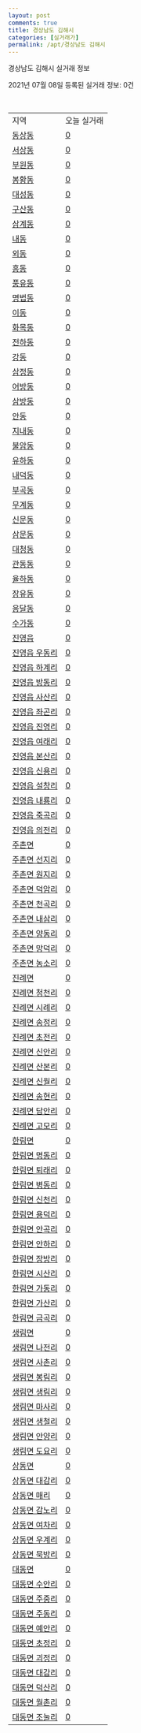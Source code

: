 ```yaml
---
layout: post
comments: true
title: 경상남도 김해시
categories: [실거래가]
permalink: /apt/경상남도 김해시
---
```


경상남도 김해시 실거래 정보

2021년 07월 08일 등록된 실거래 정보: 0건

<script type="text/javascript">
  google.charts.load('current', {'packages':['corechart']});
  google.charts.setOnLoadCallback(drawChart);

  function drawChart() {
    var data = google.visualization.arrayToDataTable([['거래일', '매매', '전월세', '전매'], ['20-07', 444, 498, 80], ['20-08', 560, 545, 476], ['20-09', 635, 532, 248], ['20-10', 972, 534, 180], ['20-11', 2188, 632, 497], ['20-12', 1419, 695, 386], ['21-01', 782, 609, 195], ['21-02', 675, 783, 114], ['21-03', 946, 608, 146], ['21-04', 787, 499, 330], ['21-05', 1131, 475, 708], ['21-06', 950, 410, 204], ['21-07', 32, 36, 6]]);

    var options = {
      title: '최근 유형별 거래량 추이',
      legend: { position: 'bottom' }
    };

    var chart = new google.visualization.LineChart(document.getElementById('columnchart_material'));
    chart.draw(data, (options));
  }
</script>

<div id="columnchart_material" style="width: 95%; margin-left: -35px"></div>
<br>
<table class="sortable">
  <tr>
    <td>지역</td>
    <td>오늘 실거래</td>
  </tr>

  
  <tr class="item">
    <td><a href="경상남도 김해시 동상동">동상동</a></td>
    <td><a href="경상남도 김해시 동상동">0</a></td>
  </tr>
    

  <tr class="item">
    <td><a href="경상남도 김해시 서상동">서상동</a></td>
    <td><a href="경상남도 김해시 서상동">0</a></td>
  </tr>
    

  <tr class="item">
    <td><a href="경상남도 김해시 부원동">부원동</a></td>
    <td><a href="경상남도 김해시 부원동">0</a></td>
  </tr>
    

  <tr class="item">
    <td><a href="경상남도 김해시 봉황동">봉황동</a></td>
    <td><a href="경상남도 김해시 봉황동">0</a></td>
  </tr>
    

  <tr class="item">
    <td><a href="경상남도 김해시 대성동">대성동</a></td>
    <td><a href="경상남도 김해시 대성동">0</a></td>
  </tr>
    

  <tr class="item">
    <td><a href="경상남도 김해시 구산동">구산동</a></td>
    <td><a href="경상남도 김해시 구산동">0</a></td>
  </tr>
    

  <tr class="item">
    <td><a href="경상남도 김해시 삼계동">삼계동</a></td>
    <td><a href="경상남도 김해시 삼계동">0</a></td>
  </tr>
    

  <tr class="item">
    <td><a href="경상남도 김해시 내동">내동</a></td>
    <td><a href="경상남도 김해시 내동">0</a></td>
  </tr>
    

  <tr class="item">
    <td><a href="경상남도 김해시 외동">외동</a></td>
    <td><a href="경상남도 김해시 외동">0</a></td>
  </tr>
    

  <tr class="item">
    <td><a href="경상남도 김해시 흥동">흥동</a></td>
    <td><a href="경상남도 김해시 흥동">0</a></td>
  </tr>
    

  <tr class="item">
    <td><a href="경상남도 김해시 풍유동">풍유동</a></td>
    <td><a href="경상남도 김해시 풍유동">0</a></td>
  </tr>
    

  <tr class="item">
    <td><a href="경상남도 김해시 명법동">명법동</a></td>
    <td><a href="경상남도 김해시 명법동">0</a></td>
  </tr>
    

  <tr class="item">
    <td><a href="경상남도 김해시 이동">이동</a></td>
    <td><a href="경상남도 김해시 이동">0</a></td>
  </tr>
    

  <tr class="item">
    <td><a href="경상남도 김해시 화목동">화목동</a></td>
    <td><a href="경상남도 김해시 화목동">0</a></td>
  </tr>
    

  <tr class="item">
    <td><a href="경상남도 김해시 전하동">전하동</a></td>
    <td><a href="경상남도 김해시 전하동">0</a></td>
  </tr>
    

  <tr class="item">
    <td><a href="경상남도 김해시 강동">강동</a></td>
    <td><a href="경상남도 김해시 강동">0</a></td>
  </tr>
    

  <tr class="item">
    <td><a href="경상남도 김해시 삼정동">삼정동</a></td>
    <td><a href="경상남도 김해시 삼정동">0</a></td>
  </tr>
    

  <tr class="item">
    <td><a href="경상남도 김해시 어방동">어방동</a></td>
    <td><a href="경상남도 김해시 어방동">0</a></td>
  </tr>
    

  <tr class="item">
    <td><a href="경상남도 김해시 삼방동">삼방동</a></td>
    <td><a href="경상남도 김해시 삼방동">0</a></td>
  </tr>
    

  <tr class="item">
    <td><a href="경상남도 김해시 안동">안동</a></td>
    <td><a href="경상남도 김해시 안동">0</a></td>
  </tr>
    

  <tr class="item">
    <td><a href="경상남도 김해시 지내동">지내동</a></td>
    <td><a href="경상남도 김해시 지내동">0</a></td>
  </tr>
    

  <tr class="item">
    <td><a href="경상남도 김해시 불암동">불암동</a></td>
    <td><a href="경상남도 김해시 불암동">0</a></td>
  </tr>
    

  <tr class="item">
    <td><a href="경상남도 김해시 유하동">유하동</a></td>
    <td><a href="경상남도 김해시 유하동">0</a></td>
  </tr>
    

  <tr class="item">
    <td><a href="경상남도 김해시 내덕동">내덕동</a></td>
    <td><a href="경상남도 김해시 내덕동">0</a></td>
  </tr>
    

  <tr class="item">
    <td><a href="경상남도 김해시 부곡동">부곡동</a></td>
    <td><a href="경상남도 김해시 부곡동">0</a></td>
  </tr>
    

  <tr class="item">
    <td><a href="경상남도 김해시 무계동">무계동</a></td>
    <td><a href="경상남도 김해시 무계동">0</a></td>
  </tr>
    

  <tr class="item">
    <td><a href="경상남도 김해시 신문동">신문동</a></td>
    <td><a href="경상남도 김해시 신문동">0</a></td>
  </tr>
    

  <tr class="item">
    <td><a href="경상남도 김해시 삼문동">삼문동</a></td>
    <td><a href="경상남도 김해시 삼문동">0</a></td>
  </tr>
    

  <tr class="item">
    <td><a href="경상남도 김해시 대청동">대청동</a></td>
    <td><a href="경상남도 김해시 대청동">0</a></td>
  </tr>
    

  <tr class="item">
    <td><a href="경상남도 김해시 관동동">관동동</a></td>
    <td><a href="경상남도 김해시 관동동">0</a></td>
  </tr>
    

  <tr class="item">
    <td><a href="경상남도 김해시 율하동">율하동</a></td>
    <td><a href="경상남도 김해시 율하동">0</a></td>
  </tr>
    

  <tr class="item">
    <td><a href="경상남도 김해시 장유동">장유동</a></td>
    <td><a href="경상남도 김해시 장유동">0</a></td>
  </tr>
    

  <tr class="item">
    <td><a href="경상남도 김해시 응달동">응달동</a></td>
    <td><a href="경상남도 김해시 응달동">0</a></td>
  </tr>
    

  <tr class="item">
    <td><a href="경상남도 김해시 수가동">수가동</a></td>
    <td><a href="경상남도 김해시 수가동">0</a></td>
  </tr>
    

  <tr class="item">
    <td><a href="경상남도 김해시 진영읍">진영읍</a></td>
    <td><a href="경상남도 김해시 진영읍">0</a></td>
  </tr>
    

  <tr class="item">
    <td><a href="경상남도 김해시 진영읍 우동리">진영읍 우동리</a></td>
    <td><a href="경상남도 김해시 진영읍 우동리">0</a></td>
  </tr>
    

  <tr class="item">
    <td><a href="경상남도 김해시 진영읍 하계리">진영읍 하계리</a></td>
    <td><a href="경상남도 김해시 진영읍 하계리">0</a></td>
  </tr>
    

  <tr class="item">
    <td><a href="경상남도 김해시 진영읍 방동리">진영읍 방동리</a></td>
    <td><a href="경상남도 김해시 진영읍 방동리">0</a></td>
  </tr>
    

  <tr class="item">
    <td><a href="경상남도 김해시 진영읍 사산리">진영읍 사산리</a></td>
    <td><a href="경상남도 김해시 진영읍 사산리">0</a></td>
  </tr>
    

  <tr class="item">
    <td><a href="경상남도 김해시 진영읍 좌곤리">진영읍 좌곤리</a></td>
    <td><a href="경상남도 김해시 진영읍 좌곤리">0</a></td>
  </tr>
    

  <tr class="item">
    <td><a href="경상남도 김해시 진영읍 진영리">진영읍 진영리</a></td>
    <td><a href="경상남도 김해시 진영읍 진영리">0</a></td>
  </tr>
    

  <tr class="item">
    <td><a href="경상남도 김해시 진영읍 여래리">진영읍 여래리</a></td>
    <td><a href="경상남도 김해시 진영읍 여래리">0</a></td>
  </tr>
    

  <tr class="item">
    <td><a href="경상남도 김해시 진영읍 본산리">진영읍 본산리</a></td>
    <td><a href="경상남도 김해시 진영읍 본산리">0</a></td>
  </tr>
    

  <tr class="item">
    <td><a href="경상남도 김해시 진영읍 신용리">진영읍 신용리</a></td>
    <td><a href="경상남도 김해시 진영읍 신용리">0</a></td>
  </tr>
    

  <tr class="item">
    <td><a href="경상남도 김해시 진영읍 설창리">진영읍 설창리</a></td>
    <td><a href="경상남도 김해시 진영읍 설창리">0</a></td>
  </tr>
    

  <tr class="item">
    <td><a href="경상남도 김해시 진영읍 내룡리">진영읍 내룡리</a></td>
    <td><a href="경상남도 김해시 진영읍 내룡리">0</a></td>
  </tr>
    

  <tr class="item">
    <td><a href="경상남도 김해시 진영읍 죽곡리">진영읍 죽곡리</a></td>
    <td><a href="경상남도 김해시 진영읍 죽곡리">0</a></td>
  </tr>
    

  <tr class="item">
    <td><a href="경상남도 김해시 진영읍 의전리">진영읍 의전리</a></td>
    <td><a href="경상남도 김해시 진영읍 의전리">0</a></td>
  </tr>
    

  <tr class="item">
    <td><a href="경상남도 김해시 주촌면">주촌면</a></td>
    <td><a href="경상남도 김해시 주촌면">0</a></td>
  </tr>
    

  <tr class="item">
    <td><a href="경상남도 김해시 주촌면 선지리">주촌면 선지리</a></td>
    <td><a href="경상남도 김해시 주촌면 선지리">0</a></td>
  </tr>
    

  <tr class="item">
    <td><a href="경상남도 김해시 주촌면 원지리">주촌면 원지리</a></td>
    <td><a href="경상남도 김해시 주촌면 원지리">0</a></td>
  </tr>
    

  <tr class="item">
    <td><a href="경상남도 김해시 주촌면 덕암리">주촌면 덕암리</a></td>
    <td><a href="경상남도 김해시 주촌면 덕암리">0</a></td>
  </tr>
    

  <tr class="item">
    <td><a href="경상남도 김해시 주촌면 천곡리">주촌면 천곡리</a></td>
    <td><a href="경상남도 김해시 주촌면 천곡리">0</a></td>
  </tr>
    

  <tr class="item">
    <td><a href="경상남도 김해시 주촌면 내삼리">주촌면 내삼리</a></td>
    <td><a href="경상남도 김해시 주촌면 내삼리">0</a></td>
  </tr>
    

  <tr class="item">
    <td><a href="경상남도 김해시 주촌면 양동리">주촌면 양동리</a></td>
    <td><a href="경상남도 김해시 주촌면 양동리">0</a></td>
  </tr>
    

  <tr class="item">
    <td><a href="경상남도 김해시 주촌면 망덕리">주촌면 망덕리</a></td>
    <td><a href="경상남도 김해시 주촌면 망덕리">0</a></td>
  </tr>
    

  <tr class="item">
    <td><a href="경상남도 김해시 주촌면 농소리">주촌면 농소리</a></td>
    <td><a href="경상남도 김해시 주촌면 농소리">0</a></td>
  </tr>
    

  <tr class="item">
    <td><a href="경상남도 김해시 진례면">진례면</a></td>
    <td><a href="경상남도 김해시 진례면">0</a></td>
  </tr>
    

  <tr class="item">
    <td><a href="경상남도 김해시 진례면 청천리">진례면 청천리</a></td>
    <td><a href="경상남도 김해시 진례면 청천리">0</a></td>
  </tr>
    

  <tr class="item">
    <td><a href="경상남도 김해시 진례면 시례리">진례면 시례리</a></td>
    <td><a href="경상남도 김해시 진례면 시례리">0</a></td>
  </tr>
    

  <tr class="item">
    <td><a href="경상남도 김해시 진례면 송정리">진례면 송정리</a></td>
    <td><a href="경상남도 김해시 진례면 송정리">0</a></td>
  </tr>
    

  <tr class="item">
    <td><a href="경상남도 김해시 진례면 초전리">진례면 초전리</a></td>
    <td><a href="경상남도 김해시 진례면 초전리">0</a></td>
  </tr>
    

  <tr class="item">
    <td><a href="경상남도 김해시 진례면 신안리">진례면 신안리</a></td>
    <td><a href="경상남도 김해시 진례면 신안리">0</a></td>
  </tr>
    

  <tr class="item">
    <td><a href="경상남도 김해시 진례면 산본리">진례면 산본리</a></td>
    <td><a href="경상남도 김해시 진례면 산본리">0</a></td>
  </tr>
    

  <tr class="item">
    <td><a href="경상남도 김해시 진례면 신월리">진례면 신월리</a></td>
    <td><a href="경상남도 김해시 진례면 신월리">0</a></td>
  </tr>
    

  <tr class="item">
    <td><a href="경상남도 김해시 진례면 송현리">진례면 송현리</a></td>
    <td><a href="경상남도 김해시 진례면 송현리">0</a></td>
  </tr>
    

  <tr class="item">
    <td><a href="경상남도 김해시 진례면 담안리">진례면 담안리</a></td>
    <td><a href="경상남도 김해시 진례면 담안리">0</a></td>
  </tr>
    

  <tr class="item">
    <td><a href="경상남도 김해시 진례면 고모리">진례면 고모리</a></td>
    <td><a href="경상남도 김해시 진례면 고모리">0</a></td>
  </tr>
    

  <tr class="item">
    <td><a href="경상남도 김해시 한림면">한림면</a></td>
    <td><a href="경상남도 김해시 한림면">0</a></td>
  </tr>
    

  <tr class="item">
    <td><a href="경상남도 김해시 한림면 명동리">한림면 명동리</a></td>
    <td><a href="경상남도 김해시 한림면 명동리">0</a></td>
  </tr>
    

  <tr class="item">
    <td><a href="경상남도 김해시 한림면 퇴래리">한림면 퇴래리</a></td>
    <td><a href="경상남도 김해시 한림면 퇴래리">0</a></td>
  </tr>
    

  <tr class="item">
    <td><a href="경상남도 김해시 한림면 병동리">한림면 병동리</a></td>
    <td><a href="경상남도 김해시 한림면 병동리">0</a></td>
  </tr>
    

  <tr class="item">
    <td><a href="경상남도 김해시 한림면 신천리">한림면 신천리</a></td>
    <td><a href="경상남도 김해시 한림면 신천리">0</a></td>
  </tr>
    

  <tr class="item">
    <td><a href="경상남도 김해시 한림면 용덕리">한림면 용덕리</a></td>
    <td><a href="경상남도 김해시 한림면 용덕리">0</a></td>
  </tr>
    

  <tr class="item">
    <td><a href="경상남도 김해시 한림면 안곡리">한림면 안곡리</a></td>
    <td><a href="경상남도 김해시 한림면 안곡리">0</a></td>
  </tr>
    

  <tr class="item">
    <td><a href="경상남도 김해시 한림면 안하리">한림면 안하리</a></td>
    <td><a href="경상남도 김해시 한림면 안하리">0</a></td>
  </tr>
    

  <tr class="item">
    <td><a href="경상남도 김해시 한림면 장방리">한림면 장방리</a></td>
    <td><a href="경상남도 김해시 한림면 장방리">0</a></td>
  </tr>
    

  <tr class="item">
    <td><a href="경상남도 김해시 한림면 시산리">한림면 시산리</a></td>
    <td><a href="경상남도 김해시 한림면 시산리">0</a></td>
  </tr>
    

  <tr class="item">
    <td><a href="경상남도 김해시 한림면 가동리">한림면 가동리</a></td>
    <td><a href="경상남도 김해시 한림면 가동리">0</a></td>
  </tr>
    

  <tr class="item">
    <td><a href="경상남도 김해시 한림면 가산리">한림면 가산리</a></td>
    <td><a href="경상남도 김해시 한림면 가산리">0</a></td>
  </tr>
    

  <tr class="item">
    <td><a href="경상남도 김해시 한림면 금곡리">한림면 금곡리</a></td>
    <td><a href="경상남도 김해시 한림면 금곡리">0</a></td>
  </tr>
    

  <tr class="item">
    <td><a href="경상남도 김해시 생림면">생림면</a></td>
    <td><a href="경상남도 김해시 생림면">0</a></td>
  </tr>
    

  <tr class="item">
    <td><a href="경상남도 김해시 생림면 나전리">생림면 나전리</a></td>
    <td><a href="경상남도 김해시 생림면 나전리">0</a></td>
  </tr>
    

  <tr class="item">
    <td><a href="경상남도 김해시 생림면 사촌리">생림면 사촌리</a></td>
    <td><a href="경상남도 김해시 생림면 사촌리">0</a></td>
  </tr>
    

  <tr class="item">
    <td><a href="경상남도 김해시 생림면 봉림리">생림면 봉림리</a></td>
    <td><a href="경상남도 김해시 생림면 봉림리">0</a></td>
  </tr>
    

  <tr class="item">
    <td><a href="경상남도 김해시 생림면 생림리">생림면 생림리</a></td>
    <td><a href="경상남도 김해시 생림면 생림리">0</a></td>
  </tr>
    

  <tr class="item">
    <td><a href="경상남도 김해시 생림면 마사리">생림면 마사리</a></td>
    <td><a href="경상남도 김해시 생림면 마사리">0</a></td>
  </tr>
    

  <tr class="item">
    <td><a href="경상남도 김해시 생림면 생철리">생림면 생철리</a></td>
    <td><a href="경상남도 김해시 생림면 생철리">0</a></td>
  </tr>
    

  <tr class="item">
    <td><a href="경상남도 김해시 생림면 안양리">생림면 안양리</a></td>
    <td><a href="경상남도 김해시 생림면 안양리">0</a></td>
  </tr>
    

  <tr class="item">
    <td><a href="경상남도 김해시 생림면 도요리">생림면 도요리</a></td>
    <td><a href="경상남도 김해시 생림면 도요리">0</a></td>
  </tr>
    

  <tr class="item">
    <td><a href="경상남도 김해시 상동면">상동면</a></td>
    <td><a href="경상남도 김해시 상동면">0</a></td>
  </tr>
    

  <tr class="item">
    <td><a href="경상남도 김해시 상동면 대감리">상동면 대감리</a></td>
    <td><a href="경상남도 김해시 상동면 대감리">0</a></td>
  </tr>
    

  <tr class="item">
    <td><a href="경상남도 김해시 상동면 매리">상동면 매리</a></td>
    <td><a href="경상남도 김해시 상동면 매리">0</a></td>
  </tr>
    

  <tr class="item">
    <td><a href="경상남도 김해시 상동면 감노리">상동면 감노리</a></td>
    <td><a href="경상남도 김해시 상동면 감노리">0</a></td>
  </tr>
    

  <tr class="item">
    <td><a href="경상남도 김해시 상동면 여차리">상동면 여차리</a></td>
    <td><a href="경상남도 김해시 상동면 여차리">0</a></td>
  </tr>
    

  <tr class="item">
    <td><a href="경상남도 김해시 상동면 우계리">상동면 우계리</a></td>
    <td><a href="경상남도 김해시 상동면 우계리">0</a></td>
  </tr>
    

  <tr class="item">
    <td><a href="경상남도 김해시 상동면 묵방리">상동면 묵방리</a></td>
    <td><a href="경상남도 김해시 상동면 묵방리">0</a></td>
  </tr>
    

  <tr class="item">
    <td><a href="경상남도 김해시 대동면">대동면</a></td>
    <td><a href="경상남도 김해시 대동면">0</a></td>
  </tr>
    

  <tr class="item">
    <td><a href="경상남도 김해시 대동면 수안리">대동면 수안리</a></td>
    <td><a href="경상남도 김해시 대동면 수안리">0</a></td>
  </tr>
    

  <tr class="item">
    <td><a href="경상남도 김해시 대동면 주중리">대동면 주중리</a></td>
    <td><a href="경상남도 김해시 대동면 주중리">0</a></td>
  </tr>
    

  <tr class="item">
    <td><a href="경상남도 김해시 대동면 주동리">대동면 주동리</a></td>
    <td><a href="경상남도 김해시 대동면 주동리">0</a></td>
  </tr>
    

  <tr class="item">
    <td><a href="경상남도 김해시 대동면 예안리">대동면 예안리</a></td>
    <td><a href="경상남도 김해시 대동면 예안리">0</a></td>
  </tr>
    

  <tr class="item">
    <td><a href="경상남도 김해시 대동면 초정리">대동면 초정리</a></td>
    <td><a href="경상남도 김해시 대동면 초정리">0</a></td>
  </tr>
    

  <tr class="item">
    <td><a href="경상남도 김해시 대동면 괴정리">대동면 괴정리</a></td>
    <td><a href="경상남도 김해시 대동면 괴정리">0</a></td>
  </tr>
    

  <tr class="item">
    <td><a href="경상남도 김해시 대동면 대감리">대동면 대감리</a></td>
    <td><a href="경상남도 김해시 대동면 대감리">0</a></td>
  </tr>
    

  <tr class="item">
    <td><a href="경상남도 김해시 대동면 덕산리">대동면 덕산리</a></td>
    <td><a href="경상남도 김해시 대동면 덕산리">0</a></td>
  </tr>
    

  <tr class="item">
    <td><a href="경상남도 김해시 대동면 월촌리">대동면 월촌리</a></td>
    <td><a href="경상남도 김해시 대동면 월촌리">0</a></td>
  </tr>
    

  <tr class="item">
    <td><a href="경상남도 김해시 대동면 조눌리">대동면 조눌리</a></td>
    <td><a href="경상남도 김해시 대동면 조눌리">0</a></td>
  </tr>
    


</table>


    